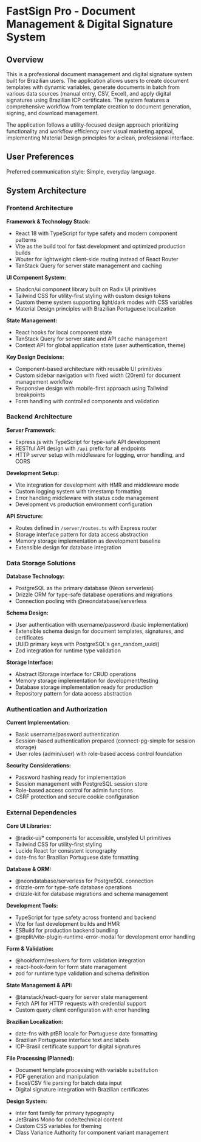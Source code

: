# FastSign Pro - Document Management & Digital Signature System

## Overview

This is a professional document management and digital signature system built for Brazilian users. The application allows users to create document templates with dynamic variables, generate documents in batch from various data sources (manual entry, CSV, Excel), and apply digital signatures using Brazilian ICP certificates. The system features a comprehensive workflow from template creation to document generation, signing, and download management.

The application follows a utility-focused design approach prioritizing functionality and workflow efficiency over visual marketing appeal, implementing Material Design principles for a clean, professional interface.

## User Preferences

Preferred communication style: Simple, everyday language.

## System Architecture

### Frontend Architecture

**Framework & Technology Stack:**
- React 18 with TypeScript for type safety and modern component patterns
- Vite as the build tool for fast development and optimized production builds
- Wouter for lightweight client-side routing instead of React Router
- TanStack Query for server state management and caching

**UI Component System:**
- Shadcn/ui component library built on Radix UI primitives
- Tailwind CSS for utility-first styling with custom design tokens
- Custom theme system supporting light/dark modes with CSS variables
- Material Design principles with Brazilian Portuguese localization

**State Management:**
- React hooks for local component state
- TanStack Query for server state and API cache management
- Context API for global application state (user authentication, theme)

**Key Design Decisions:**
- Component-based architecture with reusable UI primitives
- Custom sidebar navigation with fixed width (20rem) for document management workflow
- Responsive design with mobile-first approach using Tailwind breakpoints
- Form handling with controlled components and validation

### Backend Architecture

**Server Framework:**
- Express.js with TypeScript for type-safe API development
- RESTful API design with `/api` prefix for all endpoints
- HTTP server setup with middleware for logging, error handling, and CORS

**Development Setup:**
- Vite integration for development with HMR and middleware mode
- Custom logging system with timestamp formatting
- Error handling middleware with status code management
- Development vs production environment configuration

**API Structure:**
- Routes defined in `/server/routes.ts` with Express router
- Storage interface pattern for data access abstraction
- Memory storage implementation as development baseline
- Extensible design for database integration

### Data Storage Solutions

**Database Technology:**
- PostgreSQL as the primary database (Neon serverless)
- Drizzle ORM for type-safe database operations and migrations
- Connection pooling with @neondatabase/serverless

**Schema Design:**
- User authentication with username/password (basic implementation)
- Extensible schema design for document templates, signatures, and certificates
- UUID primary keys with PostgreSQL's gen_random_uuid()
- Zod integration for runtime type validation

**Storage Interface:**
- Abstract IStorage interface for CRUD operations
- Memory storage implementation for development/testing
- Database storage implementation ready for production
- Repository pattern for data access abstraction

### Authentication and Authorization

**Current Implementation:**
- Basic username/password authentication
- Session-based authentication prepared (connect-pg-simple for session storage)
- User roles (admin/user) with role-based access control foundation

**Security Considerations:**
- Password hashing ready for implementation
- Session management with PostgreSQL session store
- Role-based access control for admin functions
- CSRF protection and secure cookie configuration

### External Dependencies

**Core UI Libraries:**
- @radix-ui/* components for accessible, unstyled UI primitives
- Tailwind CSS for utility-first styling
- Lucide React for consistent iconography
- date-fns for Brazilian Portuguese date formatting

**Database & ORM:**
- @neondatabase/serverless for PostgreSQL connection
- drizzle-orm for type-safe database operations
- drizzle-kit for database migrations and schema management

**Development Tools:**
- TypeScript for type safety across frontend and backend
- Vite for fast development builds and HMR
- ESBuild for production backend bundling
- @replit/vite-plugin-runtime-error-modal for development error handling

**Form & Validation:**
- @hookform/resolvers for form validation integration
- react-hook-form for form state management
- zod for runtime type validation and schema definition

**State Management & API:**
- @tanstack/react-query for server state management
- Fetch API for HTTP requests with credential support
- Custom query client configuration with error handling

**Brazilian Localization:**
- date-fns with ptBR locale for Portuguese date formatting
- Brazilian Portuguese interface text and labels
- ICP-Brasil certificate support for digital signatures

**File Processing (Planned):**
- Document template processing with variable substitution
- PDF generation and manipulation
- Excel/CSV file parsing for batch data input
- Digital signature integration with Brazilian certificates

**Design System:**
- Inter font family for primary typography
- JetBrains Mono for code/technical content
- Custom CSS variables for theming
- Class Variance Authority for component variant management